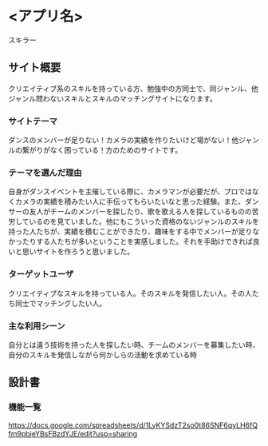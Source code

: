 # <アプリ名>
スキラー

## サイト概要
クリエイティブ系のスキルを持っている方、勉強中の方同士で、同ジャンル、他ジャンル問わないスキルとスキルのマッチングサイトになります。

### サイトテーマ
ダンスのメンバーが足りない！カメラの実績を作りたいけど場がない！他ジャンルの繋がりがなく困っている！方のためのサイトです。

### テーマを選んだ理由
自身がダンスイベントを主催している際に、カメラマンが必要だが、プロではなくカメラの実績を積みたい人に手伝ってもらいたいなと思った経験。また、ダンサーの友人がチームのメンバーを探したり、歌を歌える人を探しているものの苦労しているのを見ていました。他にもこういった資格のないジャンルのスキルを持った人たちが、実績を積むことができたり、趣味をする中でメンバーが足りなかったりする人たちが多いということを実感しました。それを手助けできれば良いと思いサイトを作ろうと思いました。

### ターゲットユーザ
クリエイティブなスキルを持っている人。そのスキルを発信したい人。その人たち同士でマッチングしたい人。

### 主な利用シーン
自分とは違う技術を持った人を探したい時、チームのメンバーを募集したい時、自分のスキルを発信しながら何かしらの活動を求めている時

## 設計書

### 機能一覧
https://docs.google.com/spreadsheets/d/1LyKYSdzT2so0t86SNF6qyLH6fQfm9pbjeYBsFBzdYJE/edit?usp=sharing
